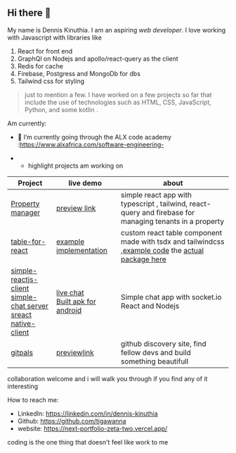 ## Hi there 👋

My name is Dennis Kinuthia. I am an aspiring _web developer_. I love working with Javascript with libraries like 

1. React for front end
2. GraphQl on Nodejs and apollo/react-query as the client
3. Redis for cache
4. Firebase, Postgress and MongoDb for dbs
5. Tailwind css for styling

> just to mention a few. I have worked on a few projects so far that include the use of technologies such as 
HTML, CSS, JavaScript, Python, and some kotlin .


Am currently:

- 🔭 I’m currently going through the ALX code academy :https://www.alxafrica.com/software-engineering-


- - highlight projects am working on 


| Project | live demo | about |
|---------|-------|----------|
|[Property manager](https://github.com/tigawanna/project-mangaer)|[preview link](https://tigawanna.github.io/project-mangaer/)|simple react app with typescript , tailwind, react-query and firebase for managing tenants in a property|
| [table-for-react](https://github.com/tigawanna/table-for-react) | [example implementation](https://tigawanna.github.io/table-for-react-example/) | custom react table component made with tsdx and tailwindcss ,[example code](https://github.com/tigawanna/table-for-react-example) the  [actual package here](https://www.npmjs.com/package/table-for-react)|
|[simple-reactjs-client](https://github.com/tigawanna/sockets-client) </br> [simple-chat server](https://github.com/tigawanna/sockets-server) </br> [sreact native-client](https://github.com/tigawanna/sockets-rn)|[live chat](https://tigawanna.github.io/sockets-client/) </br> [Built apk for android](https://drive.google.com/file/d/1GMfPdDjFU3Uepw8I6FrAUbkGQ-k_trOR/view?usp=drivesdk)| Simple chat app with socket.io React and Nodejs |
|[gitpals](https://github.com/tigawanna/gitpals) |  [previewlink](https://tigawanna.github.io/gitpals/)| github discovery site, find fellow devs and build something beautifull|

 collaboration welcome and i will walk you through if you find any of it interesting


How to reach me: 
- LinkedIn: https://linkedin.com/in/dennis-kinuthia
- Github: https://github.com/tigawanna
- website: https://next-portfolio-zeta-two.vercel.app/


coding is the one thing that doesn't feel like work to me


